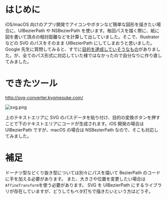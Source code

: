 <!-- title:IllustratorとかのSVGのパスをUIBezierPathのコードに変換するツール作ってみた -->

# はじめに

iOS/macOS 向けのアプリ開発でアイコンやボタンなど簡単な図形を描きたい場合に、UIBezierPath や NSBezierPath を使います。毎回パスを描く際に、紙に図を書いて頂点の相対距離などを計算して出していました。そこで、Illustrator などの SVG のパスをそのまま UIBezierPath にしてしまおうと思いました。
Google 先生に質問してみると、すでに[目的を達成していそうなもの](https://swiftvg.mike-engel.com)がありました。が、全てのパス形式に対応していた様ではなかったので自分なりに作り直してみました。

# できたツール

http://svg-converter.kyomesuke.com/

![svg.png](./images/article/57ccdef0-06da-3fb8-a6d7-7e4441374ef8.png)

上のテキストエリアに SVG のパスデータを貼り付け、目的の変換ボタンを押すことで下のテキストエリアにコードが生成されます。iOS 開発の場合は UIBezierPath ですが、macOS の場合は NSBezierPath なので、そこも対応してみました。

# 補足

ドーナツ型などくり抜き型については別々にパスを描いて BezierPath のコードに手を加える必要があります。
また、大きさや位置を変更したい場合は`AffineTransform`を使う必要があります。
SVG を UIBezierPath にするライブラリが存在していますが、どうしてもベタ打ちで描きたいという方はどうぞ。
